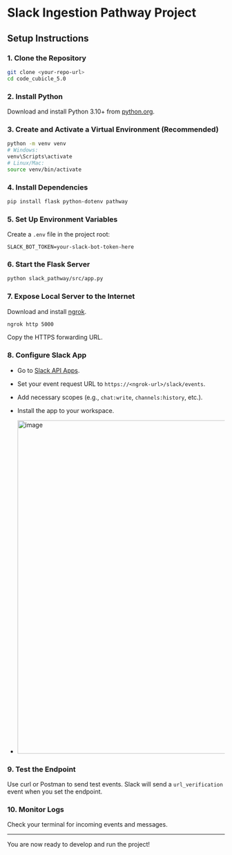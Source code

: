 # Slack Ingestion Pathway Project

## Setup Instructions

### 1. Clone the Repository

```sh
git clone <your-repo-url>
cd code_cubicle_5.0
```

### 2. Install Python

Download and install Python 3.10+ from [python.org](https://www.python.org/downloads/).

### 3. Create and Activate a Virtual Environment (Recommended)

```sh
python -m venv venv
# Windows:
venv\Scripts\activate
# Linux/Mac:
source venv/bin/activate
```

### 4. Install Dependencies

```sh
pip install flask python-dotenv pathway
```

### 5. Set Up Environment Variables

Create a `.env` file in the project root:
```
SLACK_BOT_TOKEN=your-slack-bot-token-here
```

### 6. Start the Flask Server

```sh
python slack_pathway/src/app.py
```

### 7. Expose Local Server to the Internet

Download and install [ngrok](https://ngrok.com/download).

```sh
ngrok http 5000
```
Copy the HTTPS forwarding URL.

### 8. Configure Slack App

- Go to [Slack API Apps](https://api.slack.com/apps).
- Set your event request URL to `https://<ngrok-url>/slack/events`.
- Add necessary scopes (e.g., `chat:write`, `channels:history`, etc.).
- Install the app to your workspace.

- <img width="1682" height="771" alt="image" src="https://github.com/user-attachments/assets/f99b8d3f-9635-4257-b537-aff3be578529" />


### 9. Test the Endpoint

Use curl or Postman to send test events. Slack will send a `url_verification` event when you set the endpoint.

### 10. Monitor Logs

Check your terminal for incoming events and messages.

---

You are now ready to develop and run the project!


